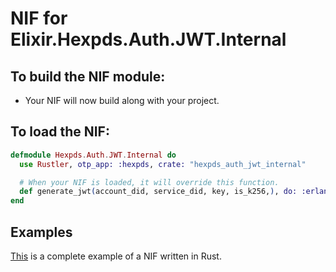 # NIF for Elixir.Hexpds.Auth.JWT.Internal

## To build the NIF module:

- Your NIF will now build along with your project.

## To load the NIF:

```elixir
defmodule Hexpds.Auth.JWT.Internal do
  use Rustler, otp_app: :hexpds, crate: "hexpds_auth_jwt_internal"

  # When your NIF is loaded, it will override this function.
  def generate_jwt(account_did, service_did, key, is_k256,), do: :erlang.nif_error(:nif_not_loaded)
end
```

## Examples

[This](https://github.com/rusterlium/NifIo) is a complete example of a NIF written in Rust.
